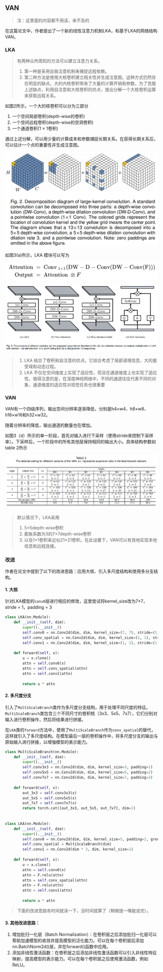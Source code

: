 ## VAN

> 注：这里面的内容都不用读，来不及的

在这篇论文中，作者提出了一个新的线性注意力机制LKA，和基于LKA的网络结构VAN。

### LKA

> 有两种众所周知的方法可以建立注意力关系。
>
> 1. 第一种是采用自我注意机制来捕捉远程依赖。
> 2. 第二种方法是使用大核卷积建立相关性并生成注意图。这种方式仍然存在明显的缺点。大的内核卷积带来了大量的计算开销和参数，为了克服上述缺点，利用自注意和大核卷积的优点，提出分解一个大核卷积运算来获取远程关系。

如图2所示，一个大的核卷积可以分为三部分

1. 一个空间局部卷积(depth-wise的卷积)
2. 一个空间远程卷积(depth-wise的空洞卷积)
3. 一个通道卷积(1 × 1卷积)

通过上述分解，可以用少量的计算成本和参数捕捉长期关系。在获得长期关系后，可以估计一个点的重要性并生成注意图。

![image-20230527164359355](Pic/image-20230527164359355.png)

如图3(a)所示，LKA 模块可以写为

![image-20230527164336776](Pic/image-20230527164336776.png)

![image-20230527164421620](Pic/image-20230527164421620.png)



> 1. LKA 结合了卷积和自注意的优点。它综合考虑了局部语境信息、大的接受域和动态过程。
> 2. LKA 不仅在空间维度上实现了适应性，而且在通道维度上也实现了适应性。值得注意的是，在深度神经网络中，不同的通道往往代表不同的对象，通道维度的适应性对视觉任务也很重要

### VAN

VAN有一个四级序列，输出空间分辨率逐渐降低，分别是h4×w4、h8×w8、h16×w16和h32×w32。

随着分辨率的降低，输出通道的数量也在增加。

如图3（d）所示的单一阶段，首先对输入进行下采样（使用stride来控制下采样率）。下采样后，一个阶段中的所有其他层保持相同的输出大小。具体结构参数如table 2所示

![image-20230527164758415](Pic/image-20230527164758415.png)

> 默认情况下，LKA采用
>
> 1. 5×5depth-wise卷积
> 2. 膨胀系数为3的7×7depth-wise卷积
> 3. 以及1×1卷积来近似21×21卷积。在此设置下，VAN可以有效地实现本地信息和远程连接。

### 改进

作者在论文中提到了以下的改进思路：应用大核、引入多尺度结构和使用多分支结构。

#### 1. 大核

针对LKA模型的`conv0`层进行相应的修改，这里尝试将kernel_size改为7*7，stride = 1，padding  = 3

```python
class LKA(nn.Module):
    def __init__(self, dim):
        super().__init__()
        self.conv0 = nn.Conv2d(dim, dim, kernel_size=(7, 7), stride=(1, 1), padding=(3, 3), groups=dim)
        self.conv_spatial = nn.Conv2d(dim, dim, kernel_size=(1, 1), stride=(1, 1))
        self.conv1 = nn.Conv2d(dim, dim, kernel_size=(1, 1), stride=(1, 1))

    def forward(self, x):
        u = x.clone()
        attn = self.conv0(x)
        attn = self.conv_spatial(attn)
        attn = self.conv1(attn)

        return u * attn
```

#### 2. 多尺度分支

引入了`MultiScaleBranch`类作为多尺度分支结构，用于处理不同尺度的特征。`MultiScaleBranch`类包含三个不同尺寸的卷积核（3x3、5x5、7x7），它们分别对输入进行卷积操作，然后将结果进行拼接。

在`LKA`类的`forward`方法中，使用了`MultiScaleBranch`作为`conv_spatial`的替代，这样就引入了多尺度结构。在模型最后一层的卷积操作中，将多尺度分支的输出与原始输入进行拼接，以增强模型的表示能力。

```python
class MultiScaleBranch(nn.Module):
    def __init__(self, dim):
        super().__init__()
        self.conv3x3 = nn.Conv2d(dim, dim, kernel_size=3, padding=1)
        self.conv5x5 = nn.Conv2d(dim, dim, kernel_size=5, padding=2)
        self.conv7x7 = nn.Conv2d(dim, dim, kernel_size=7, padding=3)

    def forward(self, x):
        out_3x3 = self.conv3x3(x)
        out_5x5 = self.conv5x5(x)
        out_7x7 = self.conv7x7(x)
        return torch.cat([out_3x3, out_5x5, out_7x7], dim=1)


class LKA(nn.Module):
    def __init__(self, dim):
        super().__init__()
        self.conv0 = nn.Conv2d(dim, dim, kernel_size=5, padding=2, groups=dim)
        self.conv_spatial = MultiScaleBranch(dim)
        self.conv1 = nn.Conv2d(dim * 3, dim, kernel_size=1)

    def forward(self, x):
        u = x.clone()
        attn = self.conv0(x)
        attn = F.relu(attn)
        attn = self.conv_spatial(attn)
        attn = F.relu(attn)
        attn = self.conv1(attn)

        return u * attn
```

> 下面的改进思路有时间就读一下，没时间就算了（稍微提一嘴能说完）。

#### 3. 其他改进思路：

1. 增加批归一化层（Batch Normalization）：在卷积层之后添加批归一化层可以帮助加速模型的收敛并提高模型的泛化能力。可以在每个卷积层后添加nn.BatchNorm2d()层，并在forward()函数中应用。
2. 添加非线性激活函数：在卷积层之后添加非线性激活函数可以引入非线性特征映射，提高模型的表示能力。可以在每个卷积层之后使用激活函数，例如ReLU。